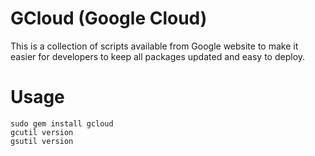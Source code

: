 GCloud (Google Cloud)
=====================

This is a collection of scripts available from Google website to make
it easier for developers to keep all packages updated and easy to deploy.

Usage
=====

	sudo gem install gcloud
	gcutil version
	gsutil version
